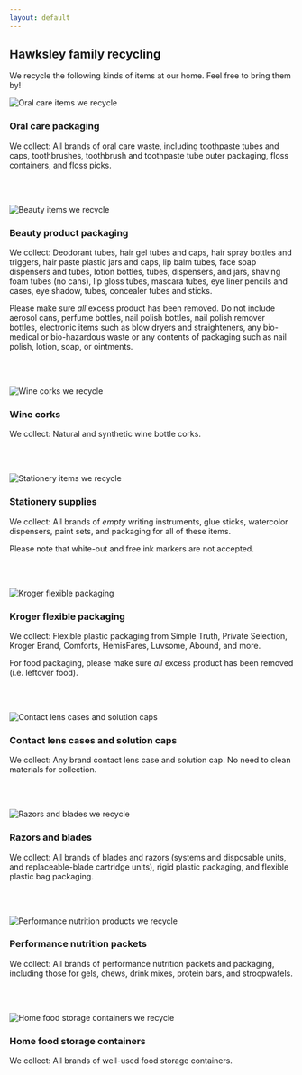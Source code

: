 ```yaml
---
layout: default
---
```


## Hawksley family recycling

We recycle the following kinds of items at our home. Feel free to bring them by!


![Oral care items we recycle](/img/recycle/dental.jpg)

### Oral care packaging

We collect: All brands of oral care waste, including toothpaste tubes and caps, toothbrushes, toothbrush and toothpaste tube outer packaging, floss containers, and floss picks.

<br/><br/>

![Beauty items we recycle](/img/recycle/beauty.jpg)

### Beauty product packaging

We collect: Deodorant tubes, hair gel tubes and caps, hair spray bottles and triggers, hair paste plastic jars and caps, lip balm tubes, face soap dispensers and tubes, lotion bottles, tubes, dispensers, and jars, shaving foam tubes (no cans), lip gloss tubes, mascara tubes, eye liner pencils and cases, eye shadow, tubes, concealer tubes and sticks.

Please make sure _all_ excess product has been removed. Do not include aerosol cans, perfume bottles, nail polish bottles, nail polish remover bottles, electronic items such as blow dryers and straighteners, any bio-medical or bio-hazardous waste or any contents of packaging such as nail polish, lotion, soap, or ointments.

<br/><br/>

![Wine corks we recycle](/img/recycle/corks.jpg)

### Wine corks

We collect: Natural and synthetic wine bottle corks.

<br/><br/>

![Stationery items we recycle](/img/recycle/stationery.png)

### Stationery supplies

We collect: All brands of _empty_ writing instruments, glue sticks, watercolor dispensers, paint sets, and packaging for all of these items.

Please note that white-out and free ink markers are not accepted.

<br/><br/>

![Kroger flexible packaging](/img/recycle/kroger.jpg)

### Kroger flexible packaging

We collect: Flexible plastic packaging from Simple Truth, Private Selection, Kroger Brand, Comforts, HemisFares, Luvsome, Abound, and more.

For food packaging, please make sure _all_ excess product has been removed (i.e. leftover food).

<br/><br/>

![Contact lens cases and solution caps](/img/recycle/eyecare.jpg)

### Contact lens cases and solution caps

We collect: Any brand contact lens case and solution cap. No need to clean materials for collection.

<br/><br/>

![Razors and blades we recycle](/img/recycle/gillette.jpg)

### Razors and blades

We collect: All brands of blades and razors (systems and disposable units, and replaceable-blade cartridge units), rigid plastic packaging, and flexible plastic bag packaging.

<br/><br/>

![Performance nutrition products we recycle](/img/recycle/performancenutrition.jpg)

### Performance nutrition packets

We collect: All brands of performance nutrition packets and packaging, including those for gels, chews, drink mixes, protein bars, and stroopwafels.

<br/><br/>

![Home food storage containers we recycle](/img/recycle/foodstorage.jpg)

### Home food storage containers

We collect: All brands of well-used food storage containers.